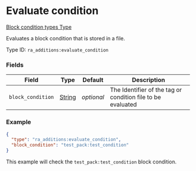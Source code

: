 # Evaluate condition
[Block condition types Type](../block_condition_types_types.md)

Evaluates a block condition that is stored in a file.

Type ID: `ra_additions:evaluate_condition`
### Fields
Field | Type | Default | Description
------|------|---------|-------------
`block_condition` | [String](../data_types/string.md) | _optional_ | The Identifier of the tag or condition file to be evaluated

### Example
```json
{
  "type": "ra_additions:evaluate_condition",
  "block_condition": "test_pack:test_condition"
}
```
This example will check the `test_pack:test_condition` block condition.